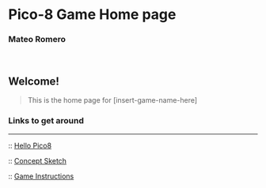 # Pico-8 Game Home page

### Mateo Romero
<br>

Welcome!
---

> This is the home page for [insert-game-name-here] 

### Links to get around
---
:: [Hello Pico8](http://matrom01-v2.github.io/Pico-8Site/hellopicco8)

:: [Concept Sketch](http://matrom01-v2.github.io/Pico-8Site/conceptsketch)

:: [Game Instructions](http://matrom01-v2.github.io/Pico-8Site/instructions)